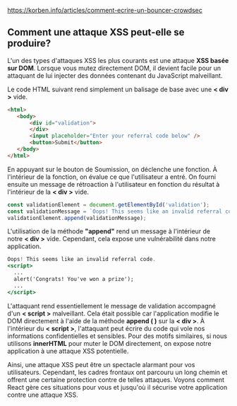 https://korben.info/articles/comment-ecrire-un-bouncer-crowdsec
## Comment une attaque XSS peut-elle se produire?

L'un des types d'attaques XSS les plus courants est une attaque **XSS basée sur DOM**. Lorsque vous mutez directement DOM, il devient facile pour un attaquant de lui injecter des données contenant du JavaScript malveillant. 

Le code HTML suivant rend simplement un balisage de base avec une **< div >** vide.

``` html
<html>
   <body>
       <div id="validation">
       </div>
       <input placeholder="Enter your referral code below" />
       <button>Submit</button>
   </body>
</html>
```

En appuyant sur le bouton de Soumission, on déclenche une fonction. À l'intérieur de la fonction, on évalue ce que l'utilisateur a entré. On fourni ensuite un message de rétroaction à l'utilisateur en fonction du résultat à l'intérieur de la **< div >** vide.

```jsx
const validationElement = document.getElementById('validation');
const validationMessage = `Oops! This seems like an invalid referral code.`
validationElement.append(validationMessage);
```

L'utilisation de la méthode **"append"** rend un message à l'intérieur de notre **< div >** vide. Cependant, cela expose une vulnérabilité dans notre application. 

```jsx
Oops! This seems like an invalid referral code.
<script>
  ...
  alert('Congrats! You've won a prize');
  ...
</script>
```

L'attaquant rend essentiellement le message de validation accompagné d'un **< script >** malveillant. Cela était possible car l'application modifie le DOM directement à l'aide de la méthode **append ( )** sur la **< div >**. À l'intérieur du **< script >**, l'attaquant peut écrire du code qui vole nos informations confidentielles et sensibles. Pour des motifs similaires, si nous utilisons **innerHTML** pour muter le DOM directement, on expose notre application à une attaque XSS potentielle. 

Ainsi, une attaque XSS peut être un spectacle alarmant pour vos utilisateurs. Cependant, les cadres frontaux ont parcouru un long chemin et offrent une certaine protection contre de telles attaques. Voyons comment React gère ces situations pour vous et jusqu'où il sécurise votre application contre une attaque XSS.
